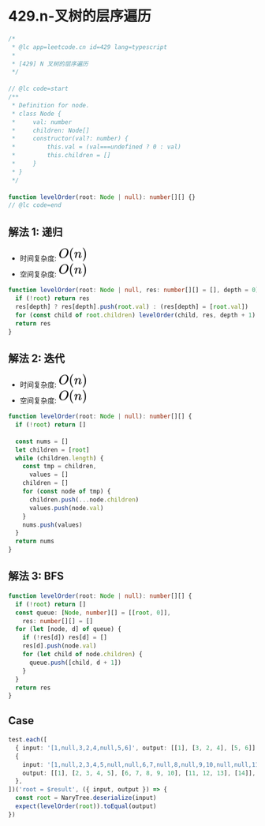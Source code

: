 # 429.n-叉树的层序遍历

```ts
/*
 * @lc app=leetcode.cn id=429 lang=typescript
 *
 * [429] N 叉树的层序遍历
 */

// @lc code=start
/**
 * Definition for node.
 * class Node {
 *     val: number
 *     children: Node[]
 *     constructor(val?: number) {
 *         this.val = (val===undefined ? 0 : val)
 *         this.children = []
 *     }
 * }
 */

function levelOrder(root: Node | null): number[][] {}
// @lc code=end
```

## 解法 1: 递归

- 时间复杂度: <!-- $O(n)$ --> <img style="transform: translateY(0.1em); background: white;" src="./svg/o-n.svg" alt="O(n)">
- 空间复杂度: <!-- $O(n)$ --> <img style="transform: translateY(0.1em); background: white;" src="./svg/o-n.svg" alt="O(n)">

```ts
function levelOrder(root: Node | null, res: number[][] = [], depth = 0): number[][] {
  if (!root) return res
  res[depth] ? res[depth].push(root.val) : (res[depth] = [root.val])
  for (const child of root.children) levelOrder(child, res, depth + 1)
  return res
}
```

## 解法 2: 迭代

- 时间复杂度: <!-- $O(n)$ --> <img style="transform: translateY(0.1em); background: white;" src="./svg/o-n.svg" alt="O(n)">
- 空间复杂度: <!-- $O(n)$ --> <img style="transform: translateY(0.1em); background: white;" src="./svg/o-n.svg" alt="O(n)">

```ts
function levelOrder(root: Node | null): number[][] {
  if (!root) return []

  const nums = []
  let children = [root]
  while (children.length) {
    const tmp = children,
      values = []
    children = []
    for (const node of tmp) {
      children.push(...node.children)
      values.push(node.val)
    }
    nums.push(values)
  }
  return nums
}
```

## 解法 3: BFS

```ts
function levelOrder(root: Node | null): number[][] {
  if (!root) return []
  const queue: [Node, number][] = [[root, 0]],
    res: number[][] = []
  for (let [node, d] of queue) {
    if (!res[d]) res[d] = []
    res[d].push(node.val)
    for (let child of node.children) {
      queue.push([child, d + 1])
    }
  }
  return res
}
```

## Case

```ts
test.each([
  { input: '[1,null,3,2,4,null,5,6]', output: [[1], [3, 2, 4], [5, 6]] },
  {
    input: '[1,null,2,3,4,5,null,null,6,7,null,8,null,9,10,null,null,11,null,12,null,13,null,null,14]',
    output: [[1], [2, 3, 4, 5], [6, 7, 8, 9, 10], [11, 12, 13], [14]],
  },
])('root = $result', ({ input, output }) => {
  const root = NaryTree.deserialize(input)
  expect(levelOrder(root)).toEqual(output)
})
```

